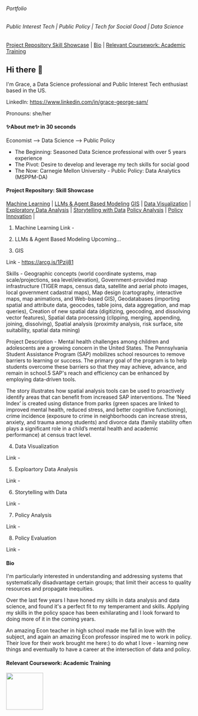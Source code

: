 ###### Portfolio
###### Public Interest Tech | Public Policy | Tech for Social Good | Data Science


[Project Repository Skill Showcase](#project-repository-skill-showcase) | [Bio](#bio) | [Relevant Coursework: Academic Training](#relevant-coursework-academic-training)




## Hi there 👋
I'm Grace, a Data Science professional and Public Interest Tech enthusiast based in the US.

LinkedIn: https://www.linkedin.com/in/grace-george-sam/

Pronouns: she/her



#### ✨About me✨ in 30 seconds
Economist --> Data Science --> Public Policy
- The Beginning: Seasoned Data Science professional with over 5 years experience
- The Pivot: Desire to develop and leverage my tech skills for social good
- The Now: Carnegie Mellon University - Public Policy: Data Analytics (MSPPM-DA)

  
#### Project Repository: Skill Showcase

[Machine Learning](#machine-learning) | [LLMs & Agent Based Modeling](#llms-&-agent-based-modeling) 
[GIS](#gis) | [Data Visualization](#data-visualization) | [Exploratory Data Analysis](#exploratory-data-analysis) | [Storytelling with Data](#storytelling-with-data)
[Policy Analysis](#policy-analysis) | [Policy Innovation](#policy-innovation) |  
  
1. Machine Learning
Link -


2. LLMs & Agent Based Modeling
Upcoming...

3. GIS

Link - https://arcg.is/1Pzij81

Skills - Geographic concepts (world coordinate systems, map scale/projections, sea level/elevation), Government-provided map infrastructure (TIGER maps, census data, satellite and aerial photo images, local government cadastral maps), Map design (cartography, interactive maps, map animations, and Web-based GIS), Geodatabases (importing spatial and attribute data, geocodes, table joins, data aggregation, and map queries), Creation of new spatial data (digitizing, geocoding, and dissolving vector features), Spatial data processing (clipping, merging, appending, joining, dissolving), Spatial analysis (proximity analysis, risk surface, site suitability, spatial data mining)

Project Description - Mental health challenges among children and adolescents are a growing concern in the United States.  The Pennsylvania Student Assistance Program (SAP) mobilizes school resources to remove barriers to learning or success. The primary goal of the program is to help students overcome these barriers so that they may achieve, advance, and remain in school.5 SAP's reach and efficiency can be enhanced by employing data-driven tools. 

The story illustrates how spatial analysis tools can be used to proactively identify areas that can benefit from increased SAP interventions. The ‘Need Index’ is created using distance from parks (green spaces are linked to improved mental health, reduced stress, and better cognitive functioning), crime incidence (exposure to crime in neighborhoods can increase stress, anxiety, and trauma among students) and divorce data (family stability often plays a significant role in a child’s mental health and academic performance) at census tract level.


4. Data Visualization

Link -


5. Exploartory Data Analysis

Link -


6. Storytelling with Data

Link -


7. Policy Analysis

Link -


8. Policy Evaluation

Link -


   
  
#### Bio  

I'm particularly interested in understanding and addressing systems that systematically disadvantage certain groups; that limit their access to quality resources and propagate inequities.

Over the last few years I have honed my skills in data analysis and data science, and found it's a perfect fit to my temperament and skills. Applying my skills in the policy space has been exhilarating and I look forward to doing more of it in the coming years.


An amazing Econ teacher in high school made me fall in love with the subject, and again an amazing Econ professor inspired me to work in policy. Their love for their work brought me here:) to do what I love - learning new things and eventually to have a career at the intersection of data and policy. 



#### Relevant Coursework: Academic Training




<img align="left" width="100" height="100" src="![image](https://github.com/user-attachments/assets/9eec14ae-5307-440f-9f7e-3100603850d6)"> 


<!--
**gsam95/gsam95** is a ✨ _special_ ✨ repository because its `README.md` (this file) appears on your GitHub profile.

Here are some ideas to get you started:

- 🔭 I’m currently working on ...
- 🌱 I’m currently learning ...
- 👯 I’m looking to collaborate on ...
- 🤔 I’m looking for help with ...
- 💬 Ask me about ...
- 📫 How to reach me: ...
- 😄 Pronouns: ...
- ⚡ Fun fact: ...
-->
